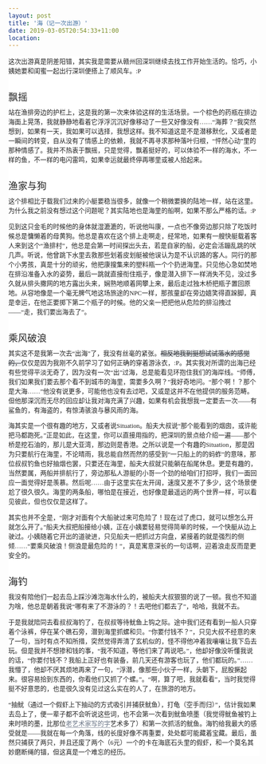 ```yaml
---
layout: post
title: '海（记一次出游）'
date: 2019-03-05T20:54:33+11:00
location: 
---
```



<div class="entry-content" style="background-color: white; color: #222222; font-family: georgia, times, serif; font-size: 12.8px;">
<div style="margin-bottom: 1em; margin-top: 1em;">
这次出游真是阴差阳错，其实我是需要从赣州回深圳继续去找工作开始生活的。恰巧，小姨她要和闺蜜一起出行深圳便搭上了顺风车。:P</div>
<h2 style="font-family: arial, helvetica, sans-serif; font-weight: 400; margin: 1.5em 0px -0.3em;">
飘摇</h2>
<div style="margin-bottom: 1em; margin-top: 1em;">
站在渔排旁边的护栏上，这是我的第一次来体验这样的生活场景。一个棕色的药瓶在排边海面上晃荡，我就静静地看着它浮浮沉沉好像移动了一些又好像没有……“海葬？”我突然想到，如果有一天，我如果可以选择，我想这样。我不知道这是不是潜移默化，又或者是一瞬间的转变，自从没有了情感上的依赖，我就不再寻求那种落叶归根，“怦然心动”里的那种情感了。我并不热衷于飘摇，只是觉得，飘着挺好的，可以体验不一样的海水，不一样的鱼，不一样的电闪雷鸣，如果幸运就最终停再哪里或被人拾起来。</div>
<h2 style="font-family: arial, helvetica, sans-serif; font-weight: 400; margin: 1.5em 0px -0.3em;">
渔家与狗</h2>
<div style="margin-bottom: 1em; margin-top: 1em;">
这个排相比于载我们过来的小艇要稳当很多，就像一个稍微要换的陆地一样，站在这里。为什么我之前没有想过这个问题呢？其实陆地也是海里的船啊，如果不那么严格的话。:P</div>
<div style="margin-bottom: 1em; margin-top: 1em;">
见到这只金毛的时候他的身体就湿漉漉的，听说他叫康，一点也不像旁边那只除了吃饭时候总是慵懒着的母黄狗。他总是喜欢在这个排上走啊走，经常地，如果有一艘快艇载着客人来到这个“渔排村”，他总是会第一时间探出头去，若是自家的船，必定会活蹦乱跳的吠几声。听说，他曾跳下水里去救那些划着皮划艇被他误认为是不认识路的客人。同行的那个小男孩，真是十分的顽劣，他把康搜集来的塑料瓶一个个扔进海里。只见他心急如焚地在排沿准备入水的姿势，最后一跳就直接衔住瓶子，像是潜入排下一样消失不见，没过多久就从排头撒网的地方露出头来，娴熟地顺着网攀上来，最后走过独木桥把瓶子置回原地。从容地像是一个毫无脾气地这场旅途的NPC一样，那孩童却在旁边嬉笑得直跺脚，真是幸运，在他正要掷下第二个瓶子的时候。他的父亲一把把他从危险的排沿拽过——“走，我们要出海去了”。</div>
<h2 style="font-family: arial, helvetica, sans-serif; font-weight: 400; margin: 1.5em 0px -0.3em;">
乘风破浪</h2>
<div style="margin-bottom: 1em; margin-top: 1em;">
其实这不是我第一次去“出海”了，我没有丝毫的紧张。<del style="background: rgb(235, 237, 239); color: #31343a;">相反地我到挺想试试落水的感觉的，</del>仅仅是因为我刚不久前学习了如何正确的穿着游泳衣，:P。其实我对所谓的出海已经有些觉得平淡无奇了，因为没有一次“出”过海，总是能看见环抱住我们的海岸线。“师傅，我们如果我们要去那个看不到城市的海里，需要多久啊？”我好奇地问。“那个啊！？那个是大海……”他没有说更多，可能他也没有去过吧，又或是这并不在他提供的服务范畴。但他那深沉而无尽的回应却让我对海充满了兴趣，如果有机会我想我一定要去一次——有鲨鱼的，有海盗的，有惊涛骇浪与暴风雨的海。</div>
<div style="margin-bottom: 1em; margin-top: 1em;">
海其实是一个很有趣的地方，又或者说Situation。船夫大叔说“那个能看到的烟囱，或许能把马都跑死。”正是如此，在这里，你可以直接用指的，把深圳的景点给介绍一遍——那个桥是挖石油的，那儿是大亚湾，那边则是香港。之所以说是一个有趣的Situation，那是因为只要航行在海里，不论晴雨，我总能自然而然的感受到“一只船上的的蚂蚱”的意味，那位叔叔钓鱼也好抽烟也罢，只要还在海里，船夫大叔就只能躺在船尾休息。更是有趣的，当然要属，两船并排航行了，旁边那私人游艇的小哥一个劲的给咱们打招呼，我们一面回应一面觉得好是羡慕。然后呢……由于这里实在太开阔，速度又差不了多少，这个场景便尬了很久很久。海里的两条船，哪怕是在接近，也好像是最遥远的两个世界一样，可以看见彼此，但也仅仅是这样了。</div>
<div style="margin-bottom: 1em; margin-top: 1em;">
其实也并不全是，“刚才对面有个大船驶过来可危险了！现在过了虎口，就可以想怎么开就怎么开了。”船夫大叔把船接给小姨，正在小姨要轻易觉得简单的时候，一个快艇从边上驶过。小姨随着它开出的道驶进，只见船夫一把抓过方向盘，紧接着的就是强烈的侧倾……“要乘风破浪！侧浪是最危险的！”，真是寓意深长的一句话啊，迎着浪走反而是更安全的。</div>
<h2 style="font-family: arial, helvetica, sans-serif; font-weight: 400; margin: 1.5em 0px -0.3em;">
海钓</h2>
<div style="margin-bottom: 1em; margin-top: 1em;">
我没有陪他们一起去岛上踩沙滩泡海水什么的，被船夫大叔狠狠的说了一顿。我也不知道为啥，他总是朝着我说“哪有来了不游泳的？！去吧他们都去了”，哈哈，我就不去。</div>
<div style="margin-bottom: 1em; margin-top: 1em;">
于是我就陪同去看叔叔海钓了，在叔叔等待鱿鱼上钩之际。途中我们还有看到一船人只穿着个泳裤，停在某个礁石旁，潜到海里抓螺和贝。“你要付钱不？”，只见大叔不经意的来了一句，当时有点不知所措，突然觉得弄清了玄机似的，怪不得他冲着我嚷嚷让我下岛去玩。但是我并不想掺和钱的事，“我不知道，等他们来了再说吧。”，他却好像没听懂我说的话，“你要付钱不？我船上正好也有装备，前几天还有游客也玩了，他们都玩的。”……我懵了，他却不厌其烦地再来了一句，“浮潜，像那些小伙子一样，头朝下，屁股撅起来。很容易拾到东西的，你看他们又抓了个螺。”。“啊，算了吧，我就看看”，当时我觉得挺不好意思的，也是很久没有见过这么实在的人了，在旅游的地方。</div>
<div style="margin-bottom: 1em; margin-top: 1em;">
“抽鱿（通过一个假虾上下抽动的方式吸引并捕获鱿鱼），打龟（空手而归）”，估计我如果去岛上了，便一辈子都不会听说这些词，也不会第一次看到鱿鱼喷墨（我觉得鱿鱼被钓上来时喷的墨，比那位<a href="http://www.sohu.com/a/239528225_120711" style="border-bottom: 1px solid rgb(154, 161, 174); color: #677284; outline: none; text-decoration-line: none;">老艺术家写的字</a>艺术多了）和第一次抓活的鱿鱼。海钓给我最大的感受就是——我就在每一个角落，线的长度好像不再重要，处处都可能藏着宝藏。最后，虽然只捕获了两只，并且还废了两个（6元）一个的卡在海底石头里的假虾，和一个莫名其妙磨断绳的锚，但这真是一个难忘的经历。</div>
</div>
